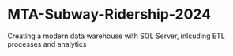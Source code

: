 # MTA-Subway-Ridership-2024
Creating a modern data warehouse with SQL Server, inlcuding ETL processes and analytics
